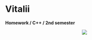 # Vitalii
<b>Homework / C++ / 2nd semester</b>
<p align="center">
    <img src="https://xakep.ru/wp-content/uploads/2017/02/115499/gbp-h.jpg">
</p>
